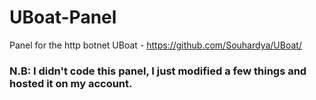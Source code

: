 # UBoat-Panel
Panel for the http botnet UBoat - https://github.com/Souhardya/UBoat/
### N.B: I didn't code this panel, I just modified a few things and hosted it on my account.

